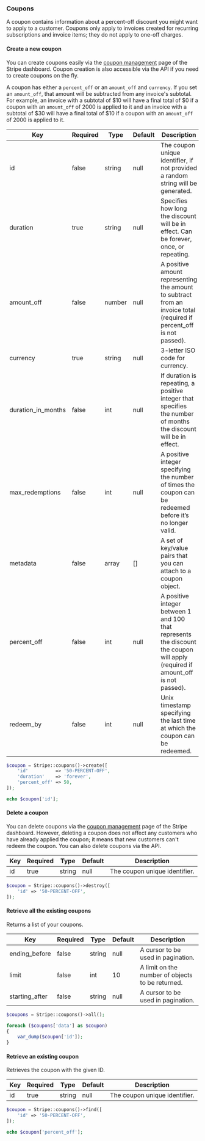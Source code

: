 ### Coupons

A coupon contains information about a percent-off discount you might want to apply to a customer. Coupons only apply to invoices created for recurring subscriptions and invoice items; they do not apply to one-off charges.

#### Create a new coupon

You can create coupons easily via the [coupon management](https://dashboard.stripe.com/coupons) page of the Stripe dashboard. Coupon creation is also accessible via the API if you need to create coupons on the fly.

A coupon has either a `percent_off` or an `amount_off` and `currency`. If you set an `amount_off`, that amount will be subtracted from any invoice's subtotal. For example, an invoice with a subtotal of $10 will have a final total of $0 if a coupon with an `amount_off` of 2000 is applied to it and an invoice with a subtotal of $30 will have a final total of $10 if a coupon with an `amount_off` of 2000 is applied to it.

Key                | Required | Type   | Default | Description
------------------ | -------- | ------ | ------- | -----------------------------
id                 | false    | string | null    | The coupon unique identifier, if not provided a random string will be generated.
duration           | true     | string | null    | Specifies how long the discount will be in effect. Can be forever, once, or repeating.
amount_off         | false    | number | null    | A positive amount representing the amount to subtract from an invoice total (required if percent_off is not passed).
currency           | true     | string | null    | 3-letter ISO code for currency.
duration_in_months | false    | int    | null    | If duration is repeating, a positive integer that specifies the number of months the discount will be in effect.
max_redemptions    | false    | int    | null    | A positive integer specifying the number of times the coupon can be redeemed before it’s no longer valid.
metadata           | false    | array  | []      | A set of key/value pairs that you can attach to a coupon object.
percent_off        | false    | int    | null    | A positive integer between 1 and 100 that represents the discount the coupon will apply (required if amount_off is not passed).
redeem_by          | false    | int    | null    | Unix timestamp specifying the last time at which the coupon can be redeemed.

```php
$coupon = Stripe::coupons()->create([
	'id'          => '50-PERCENT-OFF',
	'duration'    => 'forever',
	'percent_off' => 50,
]);

echo $coupon['id'];
```

#### Delete a coupon

You can delete coupons via the [coupon management](https://dashboard.stripe.com/coupons) page of the Stripe dashboard. However, deleting a coupon does not affect any customers who have already applied the coupon; it means that new customers can't redeem the coupon. You can also delete coupons via the API.

Key | Required | Type   | Default | Description
--- | -------- | ------ | ------- | --------------------------------------------
id  | true     | string | null    | The coupon unique identifier.

```php
$coupon = Stripe::coupons()->destroy([
	'id' => '50-PERCENT-OFF',
]);
```

#### Retrieve all the existing coupons

Returns a list of your coupons.

Key            | Required | Type   | Default | Description
-------------- | -------- | ------ | ------- | ---------------------------------
ending_before  | false    | string | null    | A cursor to be used in pagination.
limit          | false    | int    | 10      | A limit on the number of objects to be returned.
starting_after | false    | string | null    | A cursor to be used in pagination.

```php
$coupons = Stripe::coupons()->all();

foreach ($coupons['data'] as $coupon)
{
	var_dump($coupon['id']);
}
```

#### Retrieve an existing coupon

Retrieves the coupon with the given ID.

Key | Required | Type   | Default | Description
--- | -------- | ------ | ------- | --------------------------------------------
id  | true     | string | null    | The coupon unique identifier.

```php
$coupon = Stripe::coupons()->find([
	'id' => '50-PERCENT-OFF',
]);

echo $coupon['percent_off'];
```
